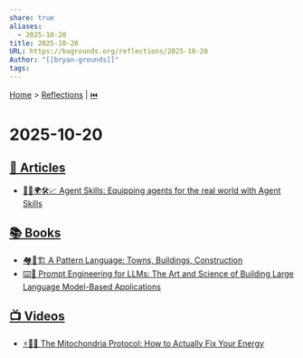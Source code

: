 ```yaml
---
share: true
aliases:
  - 2025-10-20
title: 2025-10-20
URL: https://bagrounds.org/reflections/2025-10-20
Author: "[[bryan-grounds]]"
tags:
---
```

[Home](../index.md) > [Reflections](./index.md) | [⏮️](./2025-10-19.md)  
# 2025-10-20  
## [📄 Articles](../articles/index.md)  
- [🧑‍🏫🌍🛠️📈 Agent Skills: Equipping agents for the real world with Agent Skills](../articles/equipping-agents-for-the-real-world-with-agent-skills.md)  
  
## [📚 Books](../books/index.md)  
- [🏘️🧱🏗️ A Pattern Language: Towns, Buildings, Construction](../books/a-pattern-language-towns-buildings-construction.md)  
- [⌨️🤖 Prompt Engineering for LLMs: The Art and Science of Building Large Language Model-Based Applications](../books/prompt-engineering-for-llms-the-art-and-science-of-building-large-language-model-based-applications.md)  
  
## [📺 Videos](../videos/index.md)  
- [⚡🔋💪 The Mitochondria Protocol: How to Actually Fix Your Energy](../videos/the-mitochondria-protocol-how-to-actually-fix-your-energy.md)